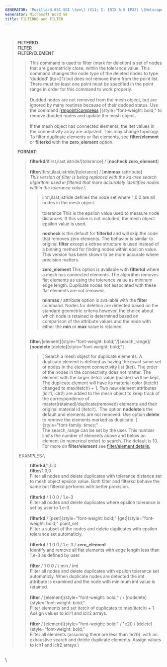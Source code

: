 ```yaml
---
GENERATOR: 'Mozilla/4.05C-SGI \[en\] (X11; I; IRIX 6.5 IP32) \[Netscape\]'
Generator: Microsoft Word 98
title: FILTERKD and FILTER
---
```


 

> **FILTERKD\
> FILTER\
> FILTER/ELEMENT**
>
> > This command is used to filter (mark for deletion) a set of nodes
> > that are geometricly close, within the tolerance value. This command
> > changes the node type of the deleted nodes to type 'dudded' (itp=21)
> > but does not remove them from the point list. There must be least
> > one point must be specified in the point range in order for this
> > command to work properly.\
> > \
> > Dudded nodes are not removed from the mesh object, but are ignored
> > by many routines because of their dudded status. Use the command
> > [[rmpoint/compress](RMPOINT.html) ]{style="font-weight: bold;" to
> > remove dudded nodes and update the mesh object.\
> > \
> > If the mesh object has connected elements, the itet values in the
> > connectivity array are adjusted. This may change topology. To filter
> > duplicate elements or flat elements, see **filter/element** or
> > **filterkd** with the **zero\_element** option.
>
> **FORMAT**:
>
> > **filterkd**/ifirst,ilast,istride/\[tolerance\] / \[**nocheck** 
> > **zero\_element**\]\
> > \
> > **filter**/ifirst,ilast,istride/\[tolerance\] / \[**minmax**
> > /attribute\]\
> > *This version of filter is being replaced with the kd-tree search
> > algorithm used in filterkd that more accurately identifies nodes
> > within the tolerance value.*\
> >
> > > iirst,ilast,istride defines the node set where 1,0,0 are all nodes
> > > in the mesh object.\
> > > \
> > > tolerance This is the epsilon value used to measure node
> > > distances. If this value is not included, the mesh object epsilon
> > > value is used.
> > >
> > > **nocheck** is the default for **filterkd** and will skip the code
> > > that removes zero elements. The behavior is similar to original
> > > **filter** except a kdtree structure is used instead of a binning
> > > method for finding nodes within epsilon value. This version has
> > > been shown to be more accurate where precision matters.
> > >
> > > **zero\_element** This option is available with **filterkd** where
> > > a mesh has connected elements. The algorithm removes flat elements
> > > as using the tolerence value as mininum edge length. Duplicate
> > > nodes not associated with these flat elements are not removed.
> > >
> > > **minmax** / attribute option is available with the **filter**
> > > command. Nodes for deletion are detected based on the standard
> > > geometric criteria however, the choice about which node is
> > > retained is determined based on comparison of the attribute values
> > > and the node with either the **min** or **max** value is retained.
> >
> > \
> > **filter**/[element]{style="font-weight: bold;"/\[search\_range\]/
> > \[**nodelete**  [delete]{style="font-weight: bold;"\]
> >
> > > [ Search a mesh object for duplicate elements. A duplicate element
> > > is defined as having the exact same set of nodes in the element
> > > connectivity list (itet). The order of the nodes in the
> > > connectivity does not matter. The element with the larger itetclr
> > > value (master) wi ll be kept. The duplicate element will have its
> > > material color (itetclr) changed to max(itetclr) + 1. Two new
> > > element attributes (iclr1, iclr2) are added to the mesh object to
> > > keep track of the correspondence of
> > > master(retained)/duplicate(removed) elements and their original
> > > material id (itetclr).  The option **nodelete**is the default and
> > > elements are not removed. Use option **delete** to remove the
> > > elements marked as duplicate. ]{style="font-family: times;"\
> > > The search\_range can be set by the user. This number limits the
> > > number of elements above and below an element (in numerical order)
> > > to search. The default is 10.\
> > > For more on **filter/element** see [filter/element
> > > details.](FILTER_element.html)
>
>  EXAMPLES:\
>
> > **filterkd**/1,0,0\
> > **filter**/1,0,0\
> > Filter all nodes and delete duplicates with tolerance distance set
> > to mesh object epsilon value. Both filter and filterkd behave the
> > same but filterkd performs with better precision.\
> > \
> > **filterkd** / 1 0 0 / 1.e-3\
> > Filter all nodes and delete duplicates where epsilon tolerance is
> > set by user to 1.e-3.\
> > \
> > **filterkd** / [pset]{style="font-weight: bold;"
> > [get]{style="font-weight: bold;" point\_set\
> > Filter a subset of the nodes and delete duplicates with epsilon
> > tolerance set automaticly.\
> > \
> > **filterkd** / 1 0 0 / 1.e-3 / **zero\_element**\
> > Identify and remove all flat elements with edge length less than
> > 1.e-3 as defined by user.\
> > \
> > **filter** / 1 0 0 / / min / imt\
> > Filter all nodes and delete duplicates with epsilon tolerance set
> > automaticly. When duplicate nodes are detected the imt attribute is
> > examined and the node with minimum imt value is retained.\
> > \
> > **filter** / [element]{style="font-weight: bold;" / /
> > [nodelete]{style="font-weight: bold;"\
> > Filter elements and set itetclr of duplicates to max(itetclr) + 1.
> > Assign values to iclr1 and iclr2 arrays.\
> > \
> > **filter** / [element]{style="font-weight: bold;" / 1e20 /
> > [delete]{style="font-weight: bold;"\
> > Filter all elements (assuming there are less than 1e20)  with an
> > exhaustive search and delete duplicate elements. Assign values to
> > iclr1 and iclr2 arrays.\

 \
\
